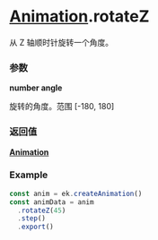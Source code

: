 # [Animation](./../Animation).rotateZ

从 Z 轴顺时针旋转一个角度。

### 参数

**number angle**

旋转的角度。范围 [-180, 180]

### 返回值

**[Animation](./../Animation)**

### Example

```ts
const anim = ek.createAnimation()
const animData = anim
  .rotateZ(45)
  .step()
  .export()
```
